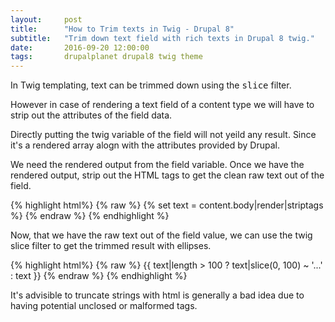 ```yaml
---
layout:     post
title:      "How to Trim texts in Twig - Drupal 8"
subtitle:   "Trim down text field with rich texts in Drupal 8 twig."
date:       2016-09-20 12:00:00
tags:       drupalplanet drupal8 twig theme
---
```

In Twig templating, text can be trimmed down using the <kbd>slice</kbd> filter.

However in case of rendering a text field of a content type we will have to strip out the attributes of the field data.

Directly putting the twig variable of the field will not yeild any result. Since it's a rendered array alogn with the attributes provided by Drupal.

We need the rendered output from the field variable. Once we have the rendered output, strip out the HTML tags to get the clean raw text out of the field.

{% highlight html%}
{% raw %}
{% set text = content.body|render|striptags %}
{% endraw %}
{% endhighlight %}

Now, that we have the raw text out of the field value, we can use the twig slice filter to get the trimmed result with ellipses.

{% highlight html%}
{% raw %}
{{ text|length > 100 ? text|slice(0, 100) ~ '...' : text }}
{% endraw %}
{% endhighlight %}

It's advisible to truncate strings with html is generally a bad idea due to having potential unclosed or malformed tags.
